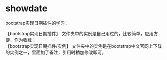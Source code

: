﻿# showdate
bootstrap实现日期插件的学习：

【bootstrap实现日期插件】 文件夹中的实例是自己用过的，比较简单，应用方便，作为收藏；<br/>
【bootstrap实现日期插件/实例】  文件夹中的实例是在bootstrap中文官网上下载的实例之一，里面加了备注，引用时稍加修改即可。



